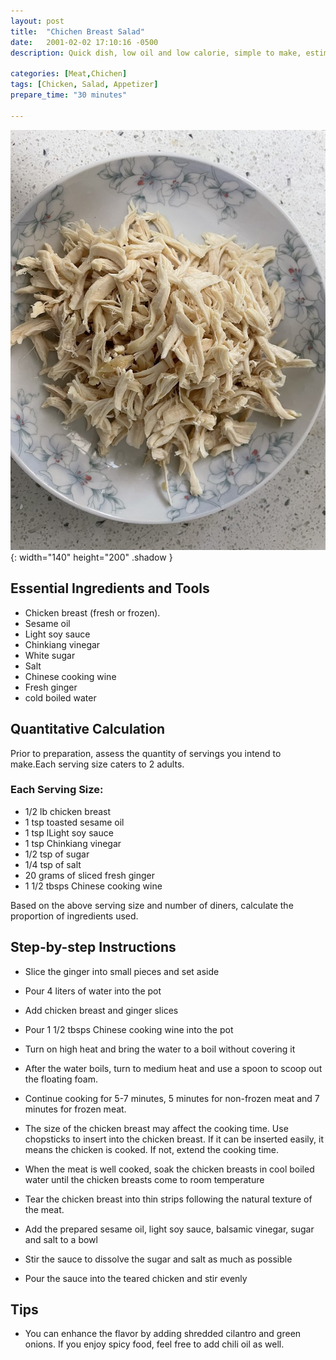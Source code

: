 ```yaml
---
layout: post
title:  "Chichen Breast Salad"
date:   2001-02-02 17:10:16 -0500
description: Quick dish, low oil and low calorie, simple to make, estimated preparation time 30 minutes.

categories: [Meat,Chichen]
tags: [Chicken, Salad, Appetizer]
prepare_time: "30 minutes" 

---
```



![Chichen Breast Salad Dish](assets/img/recipes/凉拌鸡丝.jpg){: width="140" height="200"  .shadow }
## Essential Ingredients and Tools
- Chicken breast (fresh or frozen).
- Sesame oil 
- Light soy sauce
- Chinkiang vinegar
- White sugar
- Salt
- Chinese cooking wine
- Fresh ginger
- cold boiled water

## Quantitative Calculation

Prior to preparation, assess the quantity of servings you intend to make.Each serving size caters to 2 adults.

### Each Serving Size:
- 1/2 lb chicken breast
- 1 tsp toasted sesame oil 
- 1 tsp lLight soy sauce 
- 1 tsp Chinkiang vinegar
- 1/2 tsp of sugar
- 1/4 tsp of salt
- 20 grams of sliced fresh ginger
- 1 1/2 tbsps Chinese cooking wine

Based on the above serving size and number of diners, calculate the proportion of ingredients used.




## Step-by-step Instructions

- Slice the ginger into small pieces and set aside
- Pour 4 liters of water into the pot
- Add chicken breast and ginger slices
- Pour 1 1/2 tbsps Chinese cooking wine into the pot 
- Turn on high heat and bring the water to a boil without covering it
- After the water boils, turn to medium heat and use a spoon to scoop out the floating foam.
- Continue cooking for 5-7 minutes, 5 minutes for non-frozen meat and 7 minutes for frozen meat.
- The size of the chicken breast may affect the cooking time. Use chopsticks to insert into the chicken breast. If it can be inserted easily, it means the chicken is cooked. If not, extend the cooking time.

- When the meat is well cooked, soak the chicken breasts in cool boiled water until the chicken breasts come to room temperature
- Tear the chicken breast into thin strips following the natural texture of the meat.


- Add the prepared sesame oil, light soy sauce, balsamic vinegar, sugar and salt to a bowl
- Stir the sauce to dissolve the sugar and salt as much as possible
- Pour the sauce into the teared chicken and stir evenly


## Tips

- You can enhance the flavor by adding shredded cilantro and green onions. If you enjoy spicy food, feel free to add chili oil as well.

